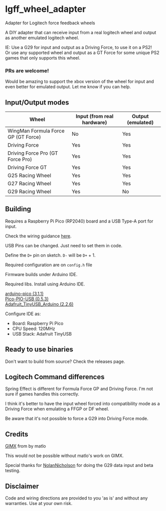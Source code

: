 # lgff_wheel_adapter
Adapter for Logitech force feedback wheels

A DIY adapter that can receive input from a real logitech wheel and output as another emulated logitech wheel.

IE: Use a G29 for input and output as a Driving Force, to use it on a PS2!<br/>
Or use any supported wheel and output as a GT Force for some unique PS2 games that only supports this wheel.

### PRs are welcome!
Would be amazing to support the xbox version of the wheel for input and even better for emulated output.
Let me know if you can help.

## Input/Output modes
| Wheel                               | Input (from real hardware) | Output (emulated) |
|-------------------------------------|----------------------------|-------------------|
| WingMan Formula Force GP (GT Force) | No                         | Yes               |
| Driving Force                       | Yes                        | Yes               |
| Driving Force Pro (GT Force Pro)    | Yes                        | Yes               |
| Driving Force GT                    | Yes                        | Yes               |
| G25 Racing Wheel                    | Yes                        | Yes               |
| G27 Racing Wheel                    | Yes                        | Yes               |
| G29 Racing Wheel                    | Yes                        | No                |


## Building
Requires a Raspberry Pi Pico (RP2040) board and a USB Type-A port for input.

Check the wiring guidance [here](https://github.com/sekigon-gonnoc/Pico-PIO-USB/discussions/7).

USB Pins can be changed. Just need to set them in code.

Define the `D+` pin on sketch. `D-` will be `D+` + 1.

Required configuration are on `config.h` file

Firmware builds under Arduino IDE.

Required libs. Install using Arduino IDE.

[arduino-pico (3.1.1)](https://github.com/earlephilhower/arduino-pico#installing-via-arduino-boards-manager)<br/>
[Pico-PIO-USB (0.5.3)](https://github.com/sekigon-gonnoc/Pico-PIO-USB)<br/>
[Adafruit_TinyUSB_Arduino (2.2.6)](https://github.com/adafruit/Adafruit_TinyUSB_Arduino)

Configure IDE as:
* Board: Raspberry Pi Pico
* CPU Speed: 120MHz
* USB Stack: Adafruit TinyUSB

## Ready to use binaries
Don't want to build from source? Check the releases page.

## Logitech Command differences
Spring Effect is different for Formula Force GP and Driving Force.
I'm not sure if games handles this correctly.

I think it's better to have the input wheel forced into compatibility mode as a Driving Force when emulating a FFGP or DF wheel.

Be aware that it's not possible to force a G29 into Driving Force mode.

## Credits
[GIMX](https://github.com/matlo) from by matlo

This would not be possible without matlo's work on GIMX.

Special thanks for [NolanNicholson](https://github.com/NolanNicholson) for doing the G29 data input and beta testing.

## Disclaimer

Code and wiring directions are provided to you 'as is' and without any warranties. Use at your own risk.